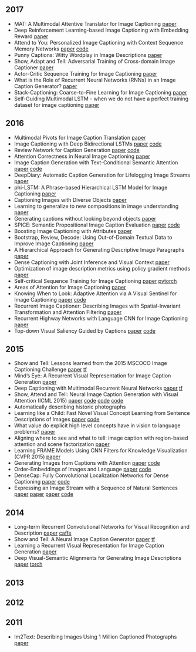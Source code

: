## 2017
- MAT: A Multimodal Attentive Translator for Image Captioning [paper](https://arxiv.org/abs/1702.05658)
- Deep Reinforcement Learning-based Image Captioning with Embedding Reward [paper](https://arxiv.org/abs/1704.03899)
- Attend to You: Personalized Image Captioning with Context Sequence Memory Networks [paper](https://arxiv.org/abs/1704.06485) [code](https://github.com/cesc-park/attend2u)
- Punny Captions: Witty Wordplay in Image Descriptions [paper](https://arxiv.org/abs/1704.08224)
- Show, Adapt and Tell: Adversarial Training of Cross-domain Image Captioner [paper](https://arxiv.org/abs/1705.00930)
- Actor-Critic Sequence Training for Image Captioning [paper](https://arxiv.org/abs/1706.09601)
- What is the Role of Recurrent Neural Networks (RNNs) in an Image Caption Generator? [paper](https://arxiv.org/abs/1708.02043)
- Stack-Captioning: Coarse-to-Fine Learning for Image Captioning [paper](https://arxiv.org/abs/1709.03376)
- Self-Guiding Multimodal LSTM - when we do not have a perfect training dataset for image captioning [paper](https://arxiv.org/abs/1709.05038)

## 2016
- Multimodal Pivots for Image Caption Translation [paper](http://arxiv.org/abs/1601.03916)
- Image Captioning with Deep Bidirectional LSTMs [paper](http://arxiv.org/abs/1604.00790) [code](https://github.com/deepsemantic/image_captioning)
- Review Network for Caption Generation [paper](https://arxiv.org/abs/1605.07912) [code](https://github.com/kimiyoung/review_net)
- Attention Correctness in Neural Image Captioning [paper](http://arxiv.org/abs/1605.09553)
- Image Caption Generation with Text-Conditional Semantic Attention [paper](https://arxiv.org/abs/1606.04621) [code](https://github.com/LuoweiZhou/e2e-gLSTM-sc)
- DeepDiary: Automatic Caption Generation for Lifelogging Image Streams [paper](http://arxiv.org/abs/1608.03819)
- phi-LSTM: A Phrase-based Hierarchical LSTM Model for Image Captioning [paper](http://arxiv.org/abs/1608.05813)
- Captioning Images with Diverse Objects [paper](http://arxiv.org/abs/1606.07770)
- Learning to generalize to new compositions in image understanding [paper](http://arxiv.org/abs/1608.07639)
- Generating captions without looking beyond objects [paper](https://arxiv.org/abs/1610.03708)
- SPICE: Semantic Propositional Image Caption Evaluation [paper](http://www.panderson.me/images/SPICE.pdf) [code](https://github.com/peteanderson80/SPICE)
- Boosting Image Captioning with Attributes [paper](https://arxiv.org/abs/1611.01646)
- Bootstrap, Review, Decode: Using Out-of-Domain Textual Data to Improve Image Captioning [paper](https://arxiv.org/abs/1611.05321)
- A Hierarchical Approach for Generating Descriptive Image Paragraphs [paper](https://arxiv.org/abs/1611.06607)
- Dense Captioning with Joint Inference and Visual Context [paper](https://arxiv.org/abs/1611.06949)
- Optimization of image description metrics using policy gradient methods [paper](https://arxiv.org/abs/1612.00370)
- Self-critical Sequence Training for Image Captioning [paper](https://arxiv.org/pdf/1612.00563.pdf) [pytorch](https://github.com/ruotianluo/self-critical.pytorch)
- Areas of Attention for Image Captioning [paper](https://arxiv.org/abs/1612.01033)
- Knowing When to Look: Adaptive Attention via A Visual Sentinel for Image Captioning [paper](https://arxiv.org/abs/1612.01887) [code](https://github.com/jiasenlu/AdaptiveAttention)
- Recurrent Image Captioner: Describing Images with Spatial-Invariant Transformation and Attention Filtering [paper](https://arxiv.org/abs/1612.04949)
- Recurrent Highway Networks with Language CNN for Image Captioning [paper](https://arxiv.org/abs/1612.07086)
- Top-down Visual Saliency Guided by Captions [paper](https://arxiv.org/abs/1612.07360) [code](https://github.com/VisionLearningGroup/caption-guided-saliency)

## 2015 
- Show and Tell: Lessons learned from the 2015 MSCOCO Image Captioning Challenge [paper](http://arxiv.org/abs/1609.06647) [tf](https://github.com/tensorflow/models/tree/master/im2txt)
- Mind’s Eye: A Recurrent Visual Representation for Image Caption Generation [paper](http://www.cs.cmu.edu/~xinleic/papers/cvpr15_rnn.pdf)
- Deep Captioning with Multimodal Recurrent Neural Networks [paper](http://arxiv.org/abs/1412.6632) [tf](https://github.com/mjhucla/TF-mRNN)
- Show, Attend and Tell: Neural Image Caption Generation with Visual Attention (ICML 2015) [paper](http://arxiv.org/abs/1502.03044) [code](https://github.com/kelvinxu/arctic-captions) [code](https://github.com/jazzsaxmafia/show_attend_and_tell.tensorflow) [code](https://github.com/yunjey/show-attend-and-tell-tensorflow) 
- Automatically describing historic photographs 
- Learning like a Child: Fast Novel Visual Concept Learning from Sentence Descriptions of Images [paper](http://arxiv.org/abs/1504.06692) [code](https://github.com/mjhucla/NVC-Dataset) 
- What value do explicit high level concepts have in vision to language problems? [paper](http://arxiv.org/abs/1506.01144) 
- Aligning where to see and what to tell: image caption with region-based attention and scene factorization [paper](http://arxiv.org/abs/1506.06272) 
- Learning FRAME Models Using CNN Filters for Knowledge Visualization (CVPR 2015) [paper](http://arxiv.org/abs/1509.08379) 
- Generating Images from Captions with Attention [paper](http://arxiv.org/abs/1511.02793) [code](https://github.com/emansim/text2image) 
- Order-Embeddings of Images and Language [paper](http://arxiv.org/abs/1511.06361) [code](https://github.com/ivendrov/order-embedding) 
- DenseCap: Fully Convolutional Localization Networks for Dense Captioning [paper](http://arxiv.org/abs/1511.07571) [code](https://github.com/jcjohnson/densecap) 
- Expressing an Image Stream with a Sequence of Natural Sentences [paper](http://papers.nips.cc/paper/5776-expressing-an-image-stream-with-a-sequence-of-natural-sentences) [paper](http://papers.nips.cc/paper/5776-expressing-an-image-stream-with-a-sequence-of-natural-sentences.pdf) [paper](http://www.cs.cmu.edu/~gunhee/publish/nips15_stream2text.pdf) [code](https://github.com/cesc-park/CRCN) 

## 2014
- Long-term Recurrent Convolutional Networks for Visual Recognition and Description [paper](http://arxiv.org/abs/1411.4389) [caffe](https://github.com/BVLC/caffe/pull/2033)
- Show and Tell: A Neural Image Caption Generator [paper](http://arxiv.org/abs/1411.4555) [tf](https://github.com/zsdonghao/Image-Captioning)
- Learning a Recurrent Visual Representation for Image Caption Generation [paper](http://arxiv.org/abs/1411.5654)
- Deep Visual-Semantic Alignments for Generating Image Descriptions [paper](http://arxiv.org/abs/1412.2306) [torch](http://arxiv.org/abs/1412.2306)


## 2013

## 2012

## 2011
- Im2Text: Describing Images Using 1 Million Captioned Photographs [paper](http://tamaraberg.com/papers/generation_nips2011.pdf)
